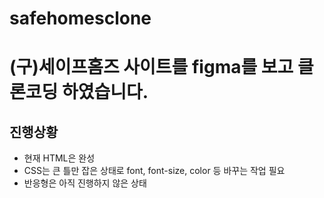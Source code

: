 # safehomesclone

# (구)세이프홈즈 사이트를 figma를 보고 클론코딩 하였습니다. 

## 진행상황 
- 현재 HTML은 완성 
- CSS는 큰 틀만 잡은 상태로 font, font-size, color 등 바꾸는 작업 필요 
- 반응형은 아직 진행하지 않은 상태 